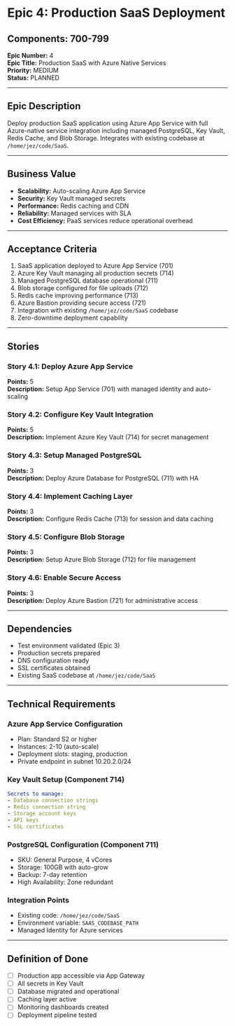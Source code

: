 # Epic 4: Production SaaS Deployment
## Components: 700-799

**Epic Number:** 4  
**Epic Title:** Production SaaS with Azure Native Services  
**Priority:** MEDIUM  
**Status:** PLANNED  

---

## Epic Description

Deploy production SaaS application using Azure App Service with full Azure-native service integration including managed PostgreSQL, Key Vault, Redis Cache, and Blob Storage. Integrates with existing codebase at `/home/jez/code/SaaS`.

---

## Business Value

- **Scalability:** Auto-scaling Azure App Service
- **Security:** Key Vault managed secrets
- **Performance:** Redis caching and CDN
- **Reliability:** Managed services with SLA
- **Cost Efficiency:** PaaS services reduce operational overhead

---

## Acceptance Criteria

1. SaaS application deployed to Azure App Service (701)
2. Azure Key Vault managing all production secrets (714)
3. Managed PostgreSQL database operational (711)
4. Blob storage configured for file uploads (712)
5. Redis cache improving performance (713)
6. Azure Bastion providing secure access (721)
7. Integration with existing `/home/jez/code/SaaS` codebase
8. Zero-downtime deployment capability

---

## Stories

### Story 4.1: Deploy Azure App Service
**Points:** 5  
**Description:** Setup App Service (701) with managed identity and auto-scaling

### Story 4.2: Configure Key Vault Integration
**Points:** 5  
**Description:** Implement Azure Key Vault (714) for secret management

### Story 4.3: Setup Managed PostgreSQL
**Points:** 3  
**Description:** Deploy Azure Database for PostgreSQL (711) with HA

### Story 4.4: Implement Caching Layer
**Points:** 3  
**Description:** Configure Redis Cache (713) for session and data caching

### Story 4.5: Configure Blob Storage
**Points:** 3  
**Description:** Setup Azure Blob Storage (712) for file management

### Story 4.6: Enable Secure Access
**Points:** 3  
**Description:** Deploy Azure Bastion (721) for administrative access

---

## Dependencies

- Test environment validated (Epic 3)
- Production secrets prepared
- DNS configuration ready
- SSL certificates obtained
- Existing SaaS codebase at `/home/jez/code/SaaS`

---

## Technical Requirements

### Azure App Service Configuration
- Plan: Standard S2 or higher
- Instances: 2-10 (auto-scale)
- Deployment slots: staging, production
- Private endpoint in subnet 10.20.2.0/24

### Key Vault Setup (Component 714)
```yaml
Secrets to manage:
- Database connection strings
- Redis connection string
- Storage account keys
- API keys
- SSL certificates
```

### PostgreSQL Configuration (Component 711)
- SKU: General Purpose, 4 vCores
- Storage: 100GB with auto-grow
- Backup: 7-day retention
- High Availability: Zone redundant

### Integration Points
- Existing code: `/home/jez/code/SaaS`
- Environment variable: `SAAS_CODEBASE_PATH`
- Managed Identity for Azure services

---

## Definition of Done

- [ ] Production app accessible via App Gateway
- [ ] All secrets in Key Vault
- [ ] Database migrated and operational
- [ ] Caching layer active
- [ ] Monitoring dashboards created
- [ ] Deployment pipeline tested